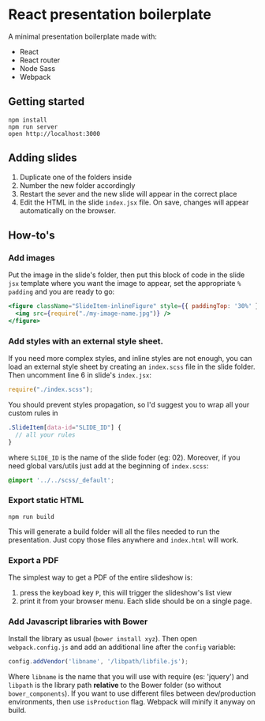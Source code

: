 React presentation boilerplate
=====================

A minimal presentation boilerplate made with:
- React
- React router
- Node Sass
- Webpack


## Getting started

```
npm install
npm run server
open http://localhost:3000
```

## Adding slides

1. Duplicate one of the folders inside 
2. Number the new folder accordingly
3. Restart the sever and the new slide will appear in the correct place
4. Edit the HTML in the slide `index.jsx` file. On save, changes will appear automatically on the browser.


## How-to's


### Add images

Put the image in the slide's folder, then put this block of code in the slide `jsx` template where you want the image to appear,
set the appropriate `% padding` and you are ready to go:

``` jsx
<figure className="SlideItem-inlineFigure" style={{ paddingTop: '30%' }}>
  <img src={require("./my-image-name.jpg")} />
</figure>
```


### Add styles with an external style sheet.

If you need more complex styles, and inline styles are not enough, you can load an external style sheet by creating an `index.scss` file in the slide folder. Then uncomment line 6 in slide's `index.jsx`:

``` js
require("./index.scss");
```

You should prevent styles propagation, so I'd suggest you to wrap all your custom rules in 

``` scss
.SlideItem[data-id="SLIDE_ID"] {
  // all your rules
}
```

where `SLIDE_ID` is the name of the slide foder (eg: 02). Moreover, if you need global vars/utils just add at the beginning of `index.scss`:

``` scss
@import '../../scss/_default';
```


### Export static HTML

```
npm run build
```

This will generate a build folder will all the files needed to run the presentation.
Just copy those files anywhere and `index.html` will work.


### Export a PDF

The simplest way to get a PDF of the entire slideshow is:
1. press the keyboad key `P`, this will trigger the slideshow's list view
2. print it from your browser menu. Each slide should be on a single page.


### Add Javascript libraries with Bower 

Install the library as usual (`bower install xyz`). Then open `webpack.config.js` and add an additional line after the `config` variable:

``` js
config.addVendor('libname', '/libpath/libfile.js');
```

Where `libname` is the name that you will use with require (es: 'jquery') and `libpath` is the library path **relative** to the Bower folder (so without `bower_components`). If you want to use different files between dev/production environments, then use `isProduction` flag. Webpack will minify it anyway on build.


